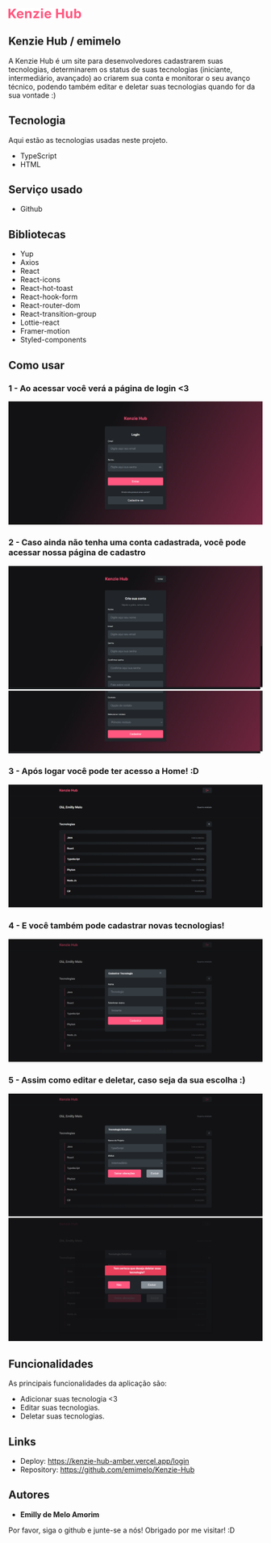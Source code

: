 
![Logo of the project](https://github.com/emimelo/Kenzie-Hub/blob/main/src/readme/Logo_KenzieHub.png)


## Kenzie Hub / emimelo
A Kenzie Hub é um site para desenvolvedores cadastrarem suas tecnologias, determinarem os status de suas tecnologias (iniciante, intermediário, avançado) ao criarem sua conta e monitorar o seu avanço técnico, podendo também editar e deletar suas tecnologias quando for da sua vontade :)


## Tecnologia 

Aqui estão as tecnologias usadas neste projeto.

* TypeScript
* HTML

## Serviço usado

* Github

## Bibliotecas

* Yup
* Axios
* React
* React-icons
* React-hot-toast
* React-hook-form
* React-router-dom
* React-transition-group
* Lottie-react
* Framer-motion
* Styled-components

## Como usar

### 1 - Ao acessar você verá a página de login <3

![Login image](https://github.com/emimelo/Kenzie-Hub/blob/main/src/readme/Login.png)

### 2 - Caso ainda não tenha uma conta cadastrada, você pode acessar nossa página de cadastro 

![Register image](https://github.com/emimelo/Kenzie-Hub/blob/main/src/readme/Register_1.png)
![Register image](https://github.com/emimelo/Kenzie-Hub/blob/main/src/readme/Register_2.png)

### 3 - Após logar você pode ter acesso a Home! :D

![Home image](https://github.com/emimelo/Kenzie-Hub/blob/main/src/readme/Home.png)

### 4 - E você também pode cadastrar novas tecnologias!

![Modal Create Tech](https://github.com/emimelo/Kenzie-Hub/blob/main/src/readme/Home_Modal_1.png)

### 5 - Assim como editar e deletar, caso seja da sua escolha :)

![Modal Edit Tech](https://github.com/emimelo/Kenzie-Hub/blob/main/src/readme/Home_Modal_2.png)
![Modal Delete Tech](https://github.com/emimelo/Kenzie-Hub/blob/main/src/readme/Home_Modal_3.png)

## Funcionalidades

As principais funcionalidades da aplicação são:

 - Adicionar suas tecnologia <3
 - Editar suas tecnologias.
 - Deletar suas tecnologias.

## Links
  - Deploy: https://kenzie-hub-amber.vercel.app/login
  - Repository: https://github.com/emimelo/Kenzie-Hub

  ## Autores

  * **Emilly de Melo Amorim** 

  Por favor, siga o github e junte-se a nós!
  Obrigado por me visitar! :D
